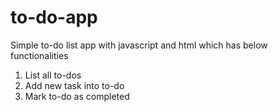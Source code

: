# to-do-app
Simple to-do list app with javascript and html which has below functionalities
  1. List all to-dos
  2. Add new task into to-do
  3. Mark to-do as completed
